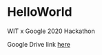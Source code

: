# HelloWorld
WIT x Google 2020 Hackathon

Google Drive link [here](https://drive.google.com/file/d/1T5aeMjyrA7QgZVezhoDyUYFa774nQ56Y/view?usp=sharing) 
